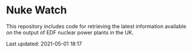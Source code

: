 # Nuke Watch

This repository includes code for retrieving the latest information available on the output of EDF nuclear power plants in the UK.

Last updated: 2021-05-01 18:17